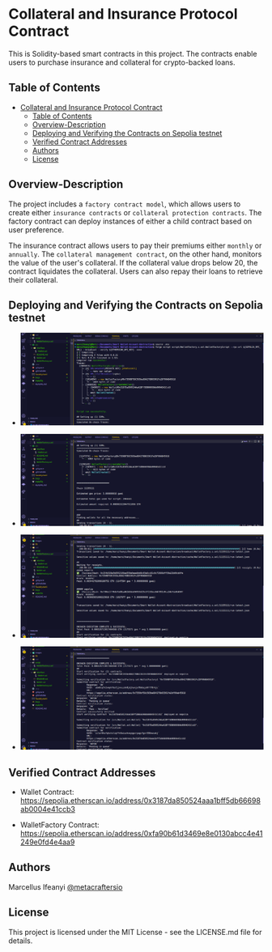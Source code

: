 # Collateral and Insurance Protocol Contract

This is Solidity-based smart contracts in this project. The contracts enable users to purchase insurance and collateral for crypto-backed loans.

## Table of Contents

- [Collateral and Insurance Protocol Contract](#collateral-and-insurance-protocol-contract)
  - [Table of Contents](#table-of-contents)
  - [Overview-Description](#overview-description)
  - [Deploying and Verifying the Contracts on Sepolia testnet](#deploying-and-verifying-the-contracts-on-sepolia-testnet)
  - [Verified Contract Addresses](#verified-contract-addresses)
  - [Authors](#authors)
  - [License](#license)

## Overview-Description

The project includes a `factory contract model`, which allows users to create either `insurance contracts` or `collateral protection contracts`.
The factory contract can deploy instances of either a child contract based on user preference.

The insurance contract allows users to pay their premiums either `monthly` or `annually`.
The `collateral management contract`, on the other hand, monitors the value of the user's collateral.
If the collateral value drops below 20, the contract liquidates the collateral. Users can also repay their loans to retrieve their collateral.

## Deploying and Verifying the Contracts on Sepolia testnet

- ![01](./images/01.png)

- ![02](./images/02.png)

- ![03](./images/03.png)

- ![04](./images/04.png)

## Verified Contract Addresses

- Wallet Contract:
  https://sepolia.etherscan.io/address/0x3187da850524aaa1bff5db66698ab0004e41ccb3

- WalletFactory Contract:
  https://sepolia.etherscan.io/address/0xfa90b61d3469e8e0130abcc4e41249e0fd4e4aa9

## Authors

Marcellus Ifeanyi
[@metacraftersio](https://twitter.com/Mars_Energy)

## License

This project is licensed under the MIT License - see the LICENSE.md file for details.
